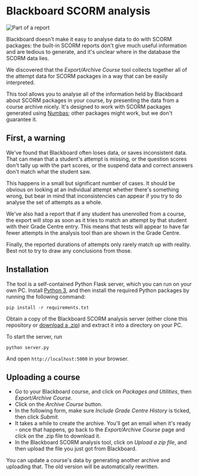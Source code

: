 # Blackboard SCORM analysis

![Part of a report](http://numbas.github.io/blackboard-scorm-analysis/blackboard-report.png)

Blackboard doesn't make it easy to analyse data to do with SCORM packages: the built-in SCORM reports don't give much useful information and are tedious to generate, and it's unclear where in the database the SCORM data lies.

We discovered that the _Export/Archive Course_ tool collects together all of the attempt data for SCORM packages in a way that can be easily interpreted.

This tool allows you to analyse all of the information held by Blackboard about SCORM packages in your course, by presenting the data from a course archive nicely. It's designed to work with SCORM packages generated using [Numbas](http://www.numbas.org.uk); other packages might work, but we don't guarantee it.

## First, a warning

We've found that Blackboard often loses data, or saves inconsistent data. That can mean that a student's attempt is missing, or the question scores don't tally up with the part scores, or the suspend data and correct answers don't match what the student saw.

This happens in a small but significant number of cases. It should be obvious on looking at an individual attempt whether there's something wrong, but bear in mind that inconsistencies can appear if you try to do analyse the set of attempts as a whole.

We've also had a report that if any student has unenrolled from a course, the export will stop as soon as it tries to match an attempt by that student with their Grade Centre entry. This means that tests will appear to have far fewer attempts in the analysis tool than are shown in the Grade Centre.

Finally, the reported durations of attempts only rarely match up with reality. Best not to try to draw any conclusions from those.

## Installation

The tool is a self-contained Python Flask server, which you can run on your own PC. Install [Python 3](https://www.python.org/downloads/), and then install the required Python packages by running the following command:

    pip install -r requirements.txt

Obtain a copy of the Blackboard SCORM analysis server (either clone this repository or [download a .zip](https://github.com/numbas/blackboard-scorm-analysis/archive/master.zip)) and extract it into a directory on your PC.
    
To start the server, run

    python server.py

And open `http://localhost:5000` in your browser.

## Uploading a course

* Go to your Blackboard course, and click on _Packages and Utilities_, then _Export/Archive Course_.
* Click on the _Archive Course_ button.
* In the following form, make sure _Include Grade Centre History_ is ticked, then click _Submit_.
* It takes a while to create the archive. You'll get an email when it's ready - once that happens, go back to the _Export/Archive Course_ page and click on the .zip file to download it.
* In the Blackboard SCORM analysis tool, click on _Upload a zip file_, and then upload the file you just got from Blackboard.

You can update a course's data by generating another archive and uploading that. The old version will be automatically rewritten.

